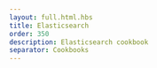 ```yaml
---
layout: full.html.hbs
title: Elasticsearch
order: 350
description: Elasticsearch cookbook
separator: Cookbooks
---
```


<RedirectToFirstChild />
